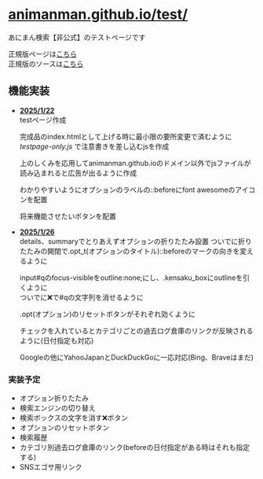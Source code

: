 # [animanman.github.io/test/]( https://animanman.github.io/test/)
あにまん検索【非公式】のテストページです

正規版ページは[こちら](https://animanman.github.io/)\
正規版のソースは[こちら](https://github.com/animanman/animanman.github.io/)

## 機能実装
- <ins>**2025/1/22**</ins>\
  testページ作成
  
  完成品のindex.htmlとして上げる時に最小限の要所変更で済むように _testpage-only.js_ で注意書きを差し込むjsを作成
  
  上のしくみを応用してanimanman.github.ioのドメイン以外でjsファイルが読み込まれると広告が出るように作成
  
  わかりやすいようにオプションのラベルの::beforeにfont awesomeのアイコンを配置
  
  将来機能させたいボタンを配置

 - <ins>**2025/1/26**</ins>\
   details、summaryでとりあえずオプションの折りたたみ設置
   ついでに折りたたみの開閉で.opt_t(オプションのタイトル)::beforeのマークの向きを変えるように

   input#qのfocus-visibleをoutline:none;にし、.kensaku_boxにoutlineを引くように\
   ついでに❌で#qの文字列を消せるように

   .opt(オプション)のリセットボタンがそれぞれ効くように

   チェックを入れているとカテゴリごとの過去ログ倉庫のリンクが反映されるように(日付指定も対応)

   Googleの他にYahooJapanとDuckDuckGoに一応対応(Bing、Braveはまだ)
  

### 実装予定
- オプション折りたたみ
- 検索エンジンの切り替え
- 検索ボックスの文字を消す❌ボタン
- オプションのリセットボタン
- 検索履歴
- カテゴリ別過去ログ倉庫のリンク(beforeの日付指定がある時はそれも指定する)
- SNSエゴサ用リンク

